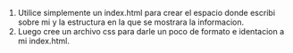 1. Utilice simplemente un index.html para crear el espacio donde escribi sobre mi y la estructura en la que se mostrara la informacion.
1. Luego cree un archivo css para darle un poco de formato e identacion a mi index.html.